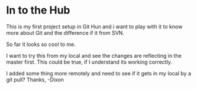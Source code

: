 In to the Hub
=============

This is my first project setup in Git Hun and i want to play with it to know more about Git and the difference if it from SVN.

So far it looks so cool to me.

I want to try this from my local and see the changes are reflecting in the master first. This could be true, if I understand its working correctly.

I added some thing more remotely and need to see if it gets in my local by a git pull?
Thanks,
-Dixon


